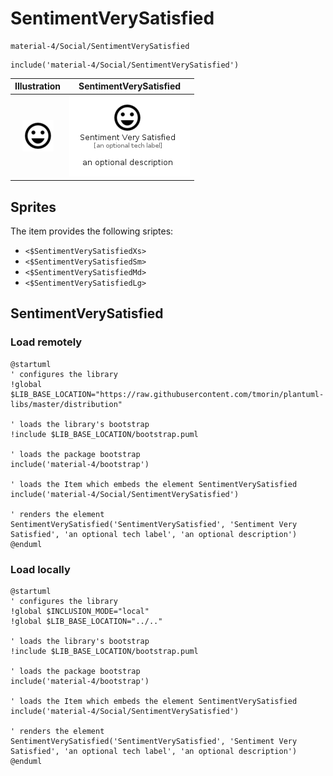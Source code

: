 # SentimentVerySatisfied


```text
material-4/Social/SentimentVerySatisfied
```

```text
include('material-4/Social/SentimentVerySatisfied')
```



| Illustration | SentimentVerySatisfied |
| :---: | :---: |
| ![illustration for Illustration](../../material-4/Social/SentimentVerySatisfied.png) | ![illustration for SentimentVerySatisfied](../../material-4/Social/SentimentVerySatisfied.Local.png) |



## Sprites
The item provides the following sriptes:

- `<$SentimentVerySatisfiedXs>`
- `<$SentimentVerySatisfiedSm>`
- `<$SentimentVerySatisfiedMd>`
- `<$SentimentVerySatisfiedLg>`





## SentimentVerySatisfied

### Load remotely
```plantuml
@startuml
' configures the library
!global $LIB_BASE_LOCATION="https://raw.githubusercontent.com/tmorin/plantuml-libs/master/distribution"

' loads the library's bootstrap
!include $LIB_BASE_LOCATION/bootstrap.puml

' loads the package bootstrap
include('material-4/bootstrap')

' loads the Item which embeds the element SentimentVerySatisfied
include('material-4/Social/SentimentVerySatisfied')

' renders the element
SentimentVerySatisfied('SentimentVerySatisfied', 'Sentiment Very Satisfied', 'an optional tech label', 'an optional description')
@enduml
```

### Load locally
```plantuml
@startuml
' configures the library
!global $INCLUSION_MODE="local"
!global $LIB_BASE_LOCATION="../.."

' loads the library's bootstrap
!include $LIB_BASE_LOCATION/bootstrap.puml

' loads the package bootstrap
include('material-4/bootstrap')

' loads the Item which embeds the element SentimentVerySatisfied
include('material-4/Social/SentimentVerySatisfied')

' renders the element
SentimentVerySatisfied('SentimentVerySatisfied', 'Sentiment Very Satisfied', 'an optional tech label', 'an optional description')
@enduml
```

